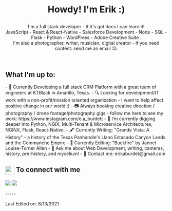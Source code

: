 <h1><p align="center">Howdy! I'm Erik :)</h1></a></p>

<p align="center">I'm a full stack developer - if it's got docs I can learn it!<br/> JavaScript - React & React-Native - Salesforce Development - Node - SQL - Flask - Python - WordPress - Adobe Creative Suite .<br> I'm also a photographer, writer, musician, digital creator - if you need content: send me an email :D.<br></p><br/>

<summary><h2>What I'm up to:</h2></summary>
- 💼 Currently Developing a full stack CRM Platform with a great team of engineers at KTBlack in Amarillo, Texas. 
- 🔍 Looking for development/IT work with a non-profit/mission oriented organization - I want to help affect positive change in our world :) 
- 📷 Always booking creative direction / photography / drone footage/photography gigs - follow me here to see my work: https://www.instagram.com/e.a_burdett
- 🌱 I’m currently digging deeper into Python, NGIX, Multi-Tenant & Microservice Architectures, NGINX, Flask, React-Native.
- 🖋 Currently Writing: "Grande Vista: A History" - a history of the Texas Panhandle's Llano Estacado Canyon Lands and the Commanche Empire
- 📝 Currently Editing: "Buckfire" by Jannet Louise-Turner Allen 
- 💬 Ask me about Web Development, writing, cameras, history, pre-history, and mycelium!
- 📧 Contact me: erikaburdet@gmail.com

<summary><h2><img src="https://emojis.slackmojis.com/emojis/images/1579216111/7550/pikachu_wave.gif?1579216111" align="center"
                width="28" /> To connect with me</h2></summary>

<p align = "center">

<!-- [<img src ="https://img.shields.io/badge/portfolio-%23.svg?&style=for-the-badge&logo=&logoColor=white%22">] -->
<!-- [<img src="https://img.shields.io/badge/twitter-%231DA1F2.svg?&style=for-the-badge&logo=twitter&logoColor=white" />] -->
[<img src="https://img.shields.io/badge/linkedin-%230077B5.svg?&style=for-the-badge&logo=linkedin&logoColor=white" />](https://www.linkedin.com/in/eaburdett/)
[<img src = "https://img.shields.io/badge/instagram-%23E4405F.svg?&style=for-the-badge&logo=instagram&logoColor=white">](https://www.instagram.com/e.a_burdett/)
<!-- [<img src="https://img.shields.io/badge/facebook-%231877F2.svg?&style=for-the-badge&logo=facebook&logoColor=white" />]  -->
</p>
-----

Last Edited on: 8/13/2021
<!--
**ErikBurdett/ErikBurdett** is a ✨ _special_ ✨ repository because its `README.md` (this file) appears on your GitHub profile.

Here are some ideas to get you started:

- 🔭 I’m currently working on ...
- 🌱 I’m currently learning ...
- 👯 I’m looking to collaborate on ...
- 🤔 I’m looking for help with ...
- 💬 Ask me about ...
- 📫 How to reach me: ...
- 😄 Pronouns: ...
- ⚡ Fun fact: ...
-->
